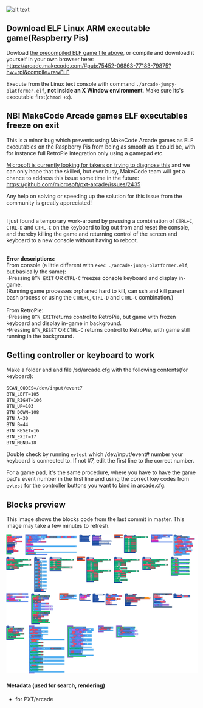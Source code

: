![alt text](https://github.com/Vegz78/jumpy-platformer-ELF-test/blob/master/assets/MakeCode_Arcade_RetroPie.gif)
## Download ELF Linux ARM executable game(Raspberry Pis)
Dowload [the precompiled ELF game file above](https://github.com/Vegz78/jumpy-platformer-ELF-test/raw/master/arcade-jumpy-platformer.elf), or compile and download it yourself in your own browser here:
https://arcade.makecode.com/#pub:75452-06863-77183-79875?hw=rpi&compile=rawELF

Execute from the Linux text console with command ```./arcade-jumpy-platformer.elf```, **not inside an X Window environment**. Make sure its's executable first(```chmod +x```).

## NB! MakeCode Arcade games ELF executables freeze on exit
This is a minor bug which prevents using MakeCode Arcade games as ELF executables on the Raspberry Pis from being as smooth as it could be, with for instance full RetroPie integration only using a gamepad etc. 

[Microsoft is currently looking for takers on trying to diagnose this](https://forum.makecode.com/t/how-to-launch-makecode-arcade-uf2s-in-raspbian-retropie/2725/22) and we can only hope that the skilled, but ever busy, MakeCode team will get a chance to address this issue some time in the future:
https://github.com/microsoft/pxt-arcade/issues/2435

Any help on solving or speeding up the solution for this issue from the community is greatly appreciated!

<BR>I just found a temporary work-around by pressing a combination of ```CTRL+C```, ```CTRL-D``` and ```CTRL-C``` on the keyboard to log out from and reset the console, and thereby killing the game and returning control of the screen and keyboard to a new console without having to reboot. 

<BR>**Error descriptions:**<BR>
From console (a little different with ```exec ./arcade-jumpy-platformer.elf```, but basically the same):<BR>
-Pressing ```BTN_EXIT``` OR ```CTRL-C``` freezes console keyboard and display in-game.<BR>
(Running game processes orphaned hard to kill, can ssh and kill parent bash process or using the ```CTRL+C```, ```CTRL-D``` and ```CTRL-C``` combination.)<BR><BR>
From RetroPie:<BR>
-Pressing ```BTN_EXIT```returns control to RetroPie, but game with frozen keyboard and display in-game in background.<BR>
-Pressing ```BTN_RESET``` OR ```CTRL-C``` returns control to RetroPie, with game still running in the background.<BR>

## Getting controller or keyboard to work
Make a folder and and file /sd/arcade.cfg with the following contents(for keyboard):
```
SCAN_CODES=/dev/input/event7
BTN_LEFT=105
BTN_RIGHT=106
BTN_UP=103
BTN_DOWN=108
BTN_A=30
BTN_B=44
BTN_RESET=16
BTN_EXIT=17
BTN_MENU=18
```

Double check by running ```evtest``` which /dev/input/event# number your keyboard is connected to. If not #7, edit the first line to the correct number.

For a game pad, it's the same procedure, where you have to have the game pad's event number in the first line and using the correct key codes from ```evtest``` for the controller buttons you want to bind in arcade.cfg.





## Blocks preview

This image shows the blocks code from the last commit in master.
This image may take a few minutes to refresh.

![A rendered view of the blocks](https://github.com/vegz78/jumpy-platformer/raw/master/.github/makecode/blocks.png)

#### Metadata (used for search, rendering)

* for PXT/arcade
<script src="https://makecode.com/gh-pages-embed.js"></script><script>makeCodeRender("{{ site.makecode.home_url }}", "{{ site.github.owner_name }}/{{ site.github.repository_name }}");</script>
